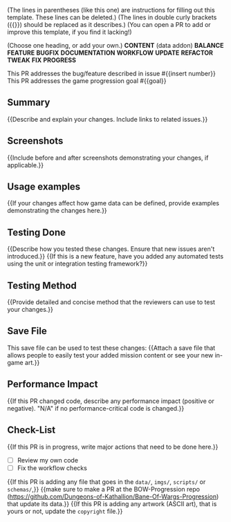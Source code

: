 (The lines in parentheses (like this one) are instructions for filling out this template. These lines can be deleted.)
(The lines in double curly brackets ({{}}) should be replaced as it describes.)
(You can open a PR to add or improve this template, if you find it lacking!)

(Choose one heading, or add your own.)
**CONTENT** (data addon)
**BALANCE**
**FEATURE**
**BUGFIX**
**DOCUMENTATION**
**WORKFLOW**
**UPDATE**
**REFACTOR**
**TWEAK**
**FIX**
**PROGRESS**

This PR addresses the bug/feature described in issue #{{insert number}}
This PR addresses the game progression goal #{{goal}}

## Summary
{{Describe and explain your changes. Include links to related issues.}}

## Screenshots
{{Include before and after screenshots demonstrating your changes, if applicable.}}

## Usage examples
{{If your changes affect how game data can be defined, provide examples demonstrating the changes here.}}

## Testing Done
{{Describe how you tested these changes. Ensure that new issues aren't introduced.}}
{{If this is a new feature, have you added any automated tests using the unit or integration testing framework?}}

## Testing Method
{{Provide detailed and concise method that the reviewers can use to test your changes.}}

## Save File
This save file can be used to test these changes:
{{Attach a save file that allows people to easily test your added mission content or see your new in-game art.}}

## Performance Impact
{{If this PR changed code, describe any performance impact (positive or negative). "N/A" if no performance-critical code is changed.}}

## Check-List
{{If this PR is in progress, write major actions that need to be done here.}}
- [ ] Review my own code
- [ ] Fix the workflow checks

{{If this PR is adding any file that goes in the `data/`, `imgs/`, `scripts/` or `schemas/`,}}
{{make sure to make a PR at the BOW-Progression repo (https://github.com/Dungeons-of-Kathallion/Bane-Of-Wargs-Progression) that update its data.}}
{{If this PR is adding any artwork (ASCII art), that is yours or not, update the `copyright` file.}}
